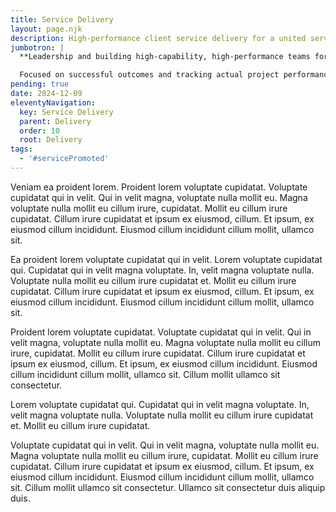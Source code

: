 ```yaml
---
title: Service Delivery
layout: page.njk
description: High-performance client service delivery for a united service vision
jumbotron: |
  **Leadership and building high-capability, high-performance teams for end-to-end delivery of complex projects with a united service vision across the business and in one team with the client.**

  Focused on successful outcomes and tracking actual project performance against forecasts, with strategic planning for agile adaptation, identifying additional opportunities, and realigning capacity and resources.
pending: true
date: 2024-12-09
eleventyNavigation:
  key: Service Delivery
  parent: Delivery
  order: 10
  root: Delivery
tags:
  - '#servicePromoted'
---
```


Veniam ea proident lorem. Proident lorem voluptate cupidatat. Voluptate cupidatat qui in velit. Qui in velit magna, voluptate nulla mollit eu. Magna voluptate nulla mollit eu cillum irure, cupidatat. Mollit eu cillum irure cupidatat. Cillum irure cupidatat et ipsum ex eiusmod, cillum. Et ipsum, ex eiusmod cillum incididunt. Eiusmod cillum incididunt cillum mollit, ullamco sit.

Ea proident lorem voluptate cupidatat qui in velit. Lorem voluptate cupidatat qui. Cupidatat qui in velit magna voluptate. In, velit magna voluptate nulla. Voluptate nulla mollit eu cillum irure cupidatat et. Mollit eu cillum irure cupidatat. Cillum irure cupidatat et ipsum ex eiusmod, cillum. Et ipsum, ex eiusmod cillum incididunt. Eiusmod cillum incididunt cillum mollit, ullamco sit.

Proident lorem voluptate cupidatat. Voluptate cupidatat qui in velit. Qui in velit magna, voluptate nulla mollit eu. Magna voluptate nulla mollit eu cillum irure, cupidatat. Mollit eu cillum irure cupidatat. Cillum irure cupidatat et ipsum ex eiusmod, cillum. Et ipsum, ex eiusmod cillum incididunt. Eiusmod cillum incididunt cillum mollit, ullamco sit. Cillum mollit ullamco sit consectetur.

Lorem voluptate cupidatat qui. Cupidatat qui in velit magna voluptate. In, velit magna voluptate nulla. Voluptate nulla mollit eu cillum irure cupidatat et. Mollit eu cillum irure cupidatat.

Voluptate cupidatat qui in velit. Qui in velit magna, voluptate nulla mollit eu. Magna voluptate nulla mollit eu cillum irure, cupidatat. Mollit eu cillum irure cupidatat. Cillum irure cupidatat et ipsum ex eiusmod, cillum. Et ipsum, ex eiusmod cillum incididunt. Eiusmod cillum incididunt cillum mollit, ullamco sit. Cillum mollit ullamco sit consectetur. Ullamco sit consectetur duis aliquip duis.
